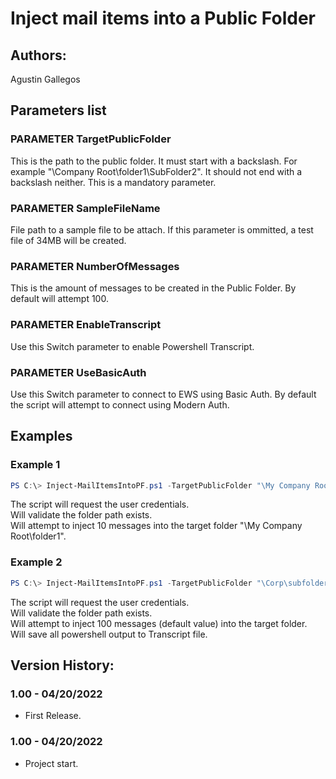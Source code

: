 ﻿# Inject mail items into a Public Folder  

## Authors:  
Agustin Gallegos  

## Parameters list  

### PARAMETER TargetPublicFolder  
This is the path to the public folder. It must start with a backslash. For example "\Company Root\folder1\SubFolder2". It should not end with a backslash neither. This is a mandatory parameter.  
    
### PARAMETER SampleFileName  
File path to a sample file to be attach. If this parameter is ommitted, a test file of 34MB will be created.  

### PARAMETER NumberOfMessages  
This is the amount of messages to be created in the Public Folder. By default will attempt 100.
    
### PARAMETER EnableTranscript  
Use this Switch parameter to enable Powershell Transcript.  

### PARAMETER UseBasicAuth  
Use this Switch parameter to connect to EWS using Basic Auth. By default the script will attempt to connect using Modern Auth.  


## Examples  
### Example 1  
```powershell
PS C:\> Inject-MailItemsIntoPF.ps1 -TargetPublicFolder "\My Company Root\folder1" -NumberOfMessages 10
```
The script will request the user credentials.  
Will validate the folder path exists.  
Will attempt to inject 10 messages into the target folder "\My Company Root\folder1".  

### Example 2  
```powershell
PS C:\> Inject-MailItemsIntoPF.ps1 -TargetPublicFolder "\Corp\subfolder2" -EnableTranscript -UseBasicAuth
```
The script will request the user credentials.  
Will validate the folder path exists.  
Will attempt to inject 100 messages (default value) into the target folder.  
Will save all powershell output to Transcript file.  


## Version History:  
### 1.00 - 04/20/2022
 - First Release.
### 1.00 - 04/20/2022
 - Project start.